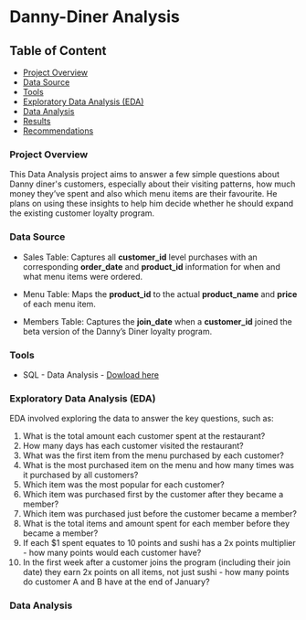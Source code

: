 # Danny-Diner Analysis

## Table of Content

- [Project Overview](#project-overview)
- [Data Source](#data-source)
- [Tools](#tools)
- [Exploratory Data Analysis (EDA)](#exploratory-data-analysis-(EDA))
- [Data Analysis](#data-analysis)
- [Results](#results)
- [Recommendations](#recommendations)

### Project Overview

This Data Analysis project aims to answer a few simple questions about Danny diner's customers, especially about their visiting patterns, how much money they’ve spent and also which menu items are their favourite. He plans on using these insights to help him decide whether he should expand the existing customer loyalty program.


### Data Source

- Sales Table: Captures all **customer_id** level purchases with an corresponding **order_date** and **product_id** information for when and what menu items were ordered.

- Menu Table: Maps the **product_id** to the actual **product_name** and **price** of each menu item.

- Members Table: Captures the **join_date** when a **customer_id** joined the beta version of the Danny’s Diner loyalty program.


### Tools
- SQL - Data Analysis
      - [Dowload here](https//microsoft.com)


### Exploratory Data Analysis (EDA)
  
EDA involved exploring the data to answer the key questions, such as:

1. What is the total amount each customer spent at the restaurant?
2. How many days has each customer visited the restaurant?
3. What was the first item from the menu purchased by each customer?
4. What is the most purchased item on the menu and how many times was it purchased by all customers?
5. Which item was the most popular for each customer?
6. Which item was purchased first by the customer after they became a member?
7. Which item was purchased just before the customer became a member?
8. What is the total items and amount spent for each member before they became a member?
9. If each $1 spent equates to 10 points and sushi has a 2x points multiplier - how many points would each customer have?
10. In the first week after a customer joins the program (including their join date) they earn 2x points on all items, not just sushi - how many points do customer A and B have at the end of January?

### Data Analysis
